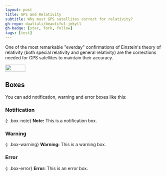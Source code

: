 ```yaml
---
layout: post
title: GPS and Relativity
subtitle: Why must GPS satellites correct for relativity?
gh-repo: daattali/beautiful-jekyll
gh-badge: [star, fork, follow]
tags: [test]
---
```


One of the most remarkable "everday" confirmations of Einstein's theory of relativity (both special relativity and general relativity) are the corrections needed for GPS satellites to maintain their accuracy.

<img src="/_posts/tex/d15a15d82468f0df97edac9681dadab8.svg?invert_in_darkmode&sanitize=true" align=middle width=63.61468739999998pt height=22.831056599999986pt/>

## Boxes
You can add notification, warning and error boxes like this:

### Notification

{: .box-note}
**Note:** This is a notification box.

### Warning

{: .box-warning}
**Warning:** This is a warning box.

### Error

{: .box-error}
**Error:** This is an error box.
